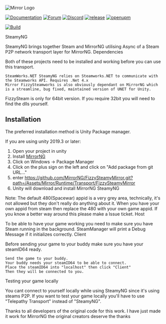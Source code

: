 ![Mirror Logo](https://i.imgur.com/we6li1x.png)

[![Documentation](https://img.shields.io/badge/documentation-brightgreen.svg)](https://mirrorng.github.io/MirrorNG/)
[![Forum](https://img.shields.io/badge/forum-brightgreen.svg)](https://forum.unity.com/threads/mirror-networking-for-unity-aka-hlapi-community-edition.425437/)
[![Discord](https://img.shields.io/discord/343440455738064897.svg)](https://discordapp.com/invite/N9QVxbM)
[![release](https://img.shields.io/github/release/MirrorNG/MirrorNG.svg)](https://github.com/MirrorNG/FizzySteamyMirror/releases/latest)
[![openupm](https://img.shields.io/npm/v/com.mirrorng.steamy?label=openupm&registry_uri=https://package.openupm.com)](https://openupm.com/packages/com.mirrorng.steamy/)

[![Build](https://github.com/MirrorNG/FizzySteamyMirror/workflows/CI/badge.svg)](https://github.com/MirrorNG/FizzySteamyMirror/actions?query=workflow%3ACI)

SteamyNG

SteamyNG brings together Steam and MirrorNG utilising Async of a Steam P2P network transport layer for MirrorNG.
Dependencies

Both of these projects need to be installed and working before you can use this transport.

    SteamWorks.NET SteamyNG relies on Steamworks.NET to communicate with the Steamworks API. Requires .Net 4.x
    Mirror FizzySteamworks is also obviously dependant on MirrorNG which is a streamline, bug fixed, maintained version of UNET for Unity.
    
FizzySteam is only for 64bit version. If you require 32bit you will need to find the dlls yourself.

## Installation
The preferred installation method is Unity Package manager.

If you are using unity 2019.3 or later: 

1) Open your project in unity
2) Install [MirrorNG](https://github.com/MirrorNG/MirrorNG)
3) Click on Windows -> Package Manager
4) Click on the plus sign on the left and click on "Add package from git URL..."
5) enter https://github.com/MirrorNG/FizzySteamyMirror.git?path=/Assets/Mirror/Runtime/Transport/FizzySteamyMirror
6) Unity will download and install MirrorNG SteamyNG

Note: The default 480(Spacewar) appid is a very grey area, technically, it's not allowed but they don't really do anything about it. When you have your own appid from steam then replace the 480 with your own game appid. If you know a better way around this please make a Issue ticket.
Host

To be able to have your game working you need to make sure you have Steam running in the background. SteamManager will print a Debug Message if it initializes correctly.
Client

Before sending your game to your buddy make sure you have your steamID64 ready.

    Send the game to your buddy.
    Your buddy needs your steamID64 to be able to connect.
    Place the steamID64 into "localhost" then click "Client"
    Then they will be connected to you.

Testing your game locally

You cant connect to yourself locally while using SteamyNG since it's using steams P2P. If you want to test your game locally you'll have to use "Telepathy Transport" instead of "SteamyNG".

Thanks to all developers of the original code for this work. I have just made it work for MirrorNG the original creators deserve the thanks
